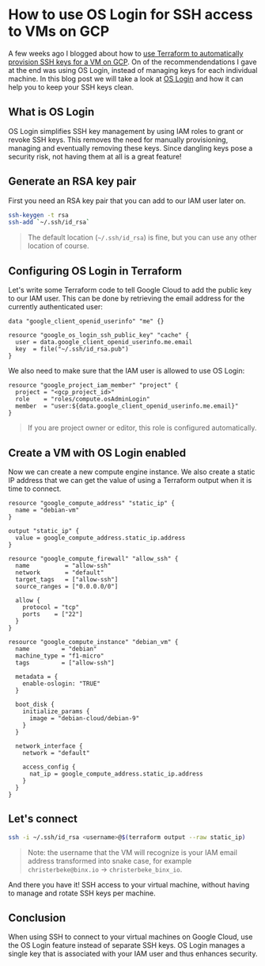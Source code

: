 # How to use OS Login for SSH access to VMs on GCP

A few weeks ago I blogged about how to [use Terraform to automatically provision SSH keys for a VM on GCP](https://binx.io/blog/2022/01/07/how-to-create-a-vm-with-ssh-enabled-on-gcp/).
On of the recommendendations I gave at the end was using OS Login, instead of managing keys for each individual machine.
In this blog post we will take a look at [OS Login](https://cloud.google.com/compute/docs/instances/managing-instance-access) and how it can help you to keep your SSH keys clean.

## What is OS Login

OS Login simplifies SSH key management by using IAM roles to grant or revoke SSH keys.
This removes the need for manually provisioning, managing and eventually removing these keys.
Since dangling keys pose a security risk, not having them at all is a great feature!

## Generate an RSA key pair

First you need an RSA key pair that you can add to our IAM user later on.

```bash
ssh-keygen -t rsa
ssh-add `~/.ssh/id_rsa`
```

> The default location (`~/.ssh/id_rsa`) is fine, but you can use any other location of course.

## Configuring OS Login in Terraform

Let's write some Terraform code to tell Google Cloud to add the public key to our IAM user.
This can be done by retrieving the email address for the currently authenticated user:

```hcl
data "google_client_openid_userinfo" "me" {}

resource "google_os_login_ssh_public_key" "cache" {
  user = data.google_client_openid_userinfo.me.email
  key  = file("~/.ssh/id_rsa.pub")
}
```

We also need to make sure that the IAM user is allowed to use OS Login:

```hcl
resource "google_project_iam_member" "project" {
  project = "<gcp_project_id>"
  role    = "roles/compute.osAdminLogin"
  member  = "user:${data.google_client_openid_userinfo.me.email}"
}
```

> If you are project owner or editor, this role is configured automatically.

## Create a VM with OS Login enabled

Now we can create a new compute engine instance.
We also create a static IP address that we can get the value of using a Terraform output when it is time to connect.

```hcl
resource "google_compute_address" "static_ip" {
  name = "debian-vm"
}

output "static_ip" {
  value = google_compute_address.static_ip.address
}

resource "google_compute_firewall" "allow_ssh" {
  name          = "allow-ssh"
  network       = "default"
  target_tags   = ["allow-ssh"]
  source_ranges = ["0.0.0.0/0"]

  allow {
    protocol = "tcp"
    ports    = ["22"]
  }
}

resource "google_compute_instance" "debian_vm" {
  name         = "debian"
  machine_type = "f1-micro"
  tags         = ["allow-ssh"]

  metadata = {
    enable-oslogin: "TRUE"
  }

  boot_disk {
    initialize_params {
      image = "debian-cloud/debian-9"
    }
  }

  network_interface {
    network = "default"

    access_config {
      nat_ip = google_compute_address.static_ip.address
    }
  }
}
```

## Let's connect

```bash
ssh -i ~/.ssh/id_rsa <username>@$(terraform output --raw static_ip)
```

> Note: the username that the VM will recognize is your IAM email address transformed into snake case, for example `christerbeke@binx.io` -> `christerbeke_binx_io`.

And there you have it! SSH access to your virtual machine, without having to manage and rotate SSH keys per machine.

## Conclusion

When using SSH to connect to your virtual machines on Google Cloud, use the OS Login feature instead of separate SSH keys.
OS Login manages a single key that is associated with your IAM user and thus enhances security.

